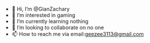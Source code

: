 - 👋 Hi, I’m @GianZachary
- 👀 I’m interested in gaming
- 🌱 I’m currently learning nothing
- 💞️ I’m looking to collaborate on no one
- 📫 How to reach me via email:geezee3113@gmail.com

<!---
GianZachary/GianZachary is a ✨ special ✨ repository because its `README.md` (this file) appears on your GitHub profile.
You can click the Preview link to take a look at your changes.
--->
